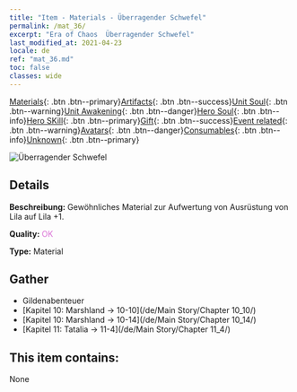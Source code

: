 ```yaml
---
title: "Item - Materials - Überragender Schwefel"
permalink: /mat_36/
excerpt: "Era of Chaos  Überragender Schwefel"
last_modified_at: 2021-04-23
locale: de
ref: "mat_36.md"
toc: false
classes: wide
---
```

 [Materials](/ItemsDE/){: .btn .btn--primary}[Artifacts](/ItemsDE/Artifacts/){: .btn .btn--success}[Unit Soul](/ItemsDE/UnitSoul/){: .btn .btn--warning}[Unit Awakening](/ItemsDE/UnitAwakening/){: .btn .btn--danger}[Hero Soul](/ItemsDE/HeroSoul/){: .btn .btn--info}[Hero SKill](/ItemsDE/HeroSkill/){: .btn .btn--primary}[Gift](/ItemsDE/Gift/){: .btn .btn--success}[Event related](/ItemsDE/Events/){: .btn .btn--warning}[Avatars](/ItemsDE/Avatars/){: .btn .btn--danger}[Consumables](/ItemsDE/Consumables/){: .btn .btn--info}[Unknown](/ItemsDE/Unknown/){: .btn .btn--primary}

 ![Überragender Schwefel](/images/t/i_cailiao_liuhuang2.png)

## Details
 **Beschreibung:** Gewöhnliches Material zur Aufwertung von Ausrüstung von Lila auf Lila +1.

 **Quality:** <span style="color: #DA70D6">OK</span>

 **Type:** Material

## Gather

*    Gildenabenteuer 
*    [Kapitel 10: Marshland -> 10-10](/de/Main Story/Chapter 10_10/) 
*    [Kapitel 10: Marshland -> 10-14](/de/Main Story/Chapter 10_14/) 
*    [Kapitel 11: Tatalia -> 11-4](/de/Main Story/Chapter 11_4/) 

## This item contains:

  None

